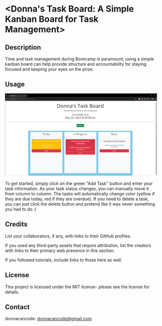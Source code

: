# <Donna's Task Board: A Simple Kanban Board for Task Management>

## Description

Time and task management during Bootcamp is paramount; using a simple kanban board can help provide structure and accountability for staying focused and keeping your eyes on the prize.

## Usage

![screenshot of kanban homepage](/Develop/assets/images/kanbanscreenshot.png)

To get started, simply click on the green "Add Task" button and enter your task information. As your task status changes, you can manually move it from column to column. The tasks will automatically change color (yellow if they are due today, red if they are overdue). If you need to delete a task, you can just click the delete button and pretend like it was never something you had to do :)

## Credits

List your collaborators, if any, with links to their GitHub profiles.

If you used any third-party assets that require attribution, list the creators with links to their primary web presence in this section.

If you followed tutorials, include links to those here as well.

## License

This project is licensed under the MIT license- please see the license for details.

## Contact

donnacancode:
donnacancode@gmail.com
